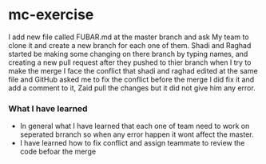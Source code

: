 # mc-exercise

I add new file called FUBAR.md at the master branch and ask My team to clone it and create a new branch for each one of them.
Shadi and Raghad started be making some changing on there branch by typing names, and creating a new pull request after they pushed to thier branch when I try to make the merge I face the conflict that shadi and raghad edited at the same file and GitHub asked me to fix the conflict before the merge I did fix it and add a comment to it, Zaid pull the changes but it did not give him any error. 

### What I have learned
* In general what I have learned that each one of team need to work on seperated brranch so when any error happen it wont affect the master.
* I have learned how to fix conflict and assign teammate to review the code befoar the merge